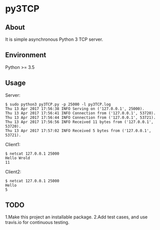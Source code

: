 py3TCP
=====
About
-----
It is simple asynchronous Python 3 TCP server. 


Environment
----------
Python >= 3.5


Usage
-----
Server:
```
$ sudo python3 py3TCP.py -p 25000 -l py3TCP.log
Thu 13 Apr 2017 17:56:38 INFO Serving on ('127.0.0.1', 25000).
Thu 13 Apr 2017 17:56:41 INFO Connection from ('127.0.0.1', 53720).
Thu 13 Apr 2017 17:56:44 INFO Connection from ('127.0.0.1', 53721).
Thu 13 Apr 2017 17:56:56 INFO Received 11 bytes from ('127.0.0.1', 53720).
Thu 13 Apr 2017 17:57:02 INFO Received 5 bytes from ('127.0.0.1', 53721).
```

Client1:
```
$ netcat 127.0.0.1 25000
Hello Wrold
11
```

Client2:
```
$ netcat 127.0.0.1 25000
Hello
5
```

TODO
-----
1.Make this project an installable package.
2.Add test cases, and use travis.io for continuous testing.

